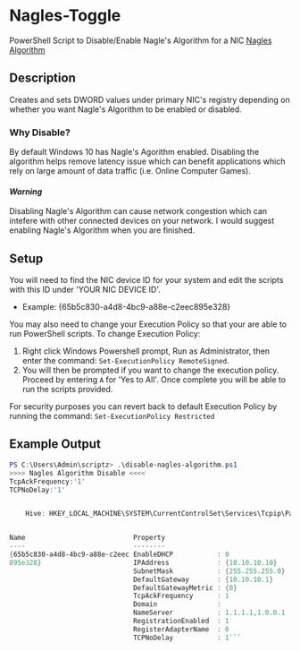 # Nagles-Toggle
PowerShell Script to Disable/Enable Nagle's Algorithm for a NIC
[Nagles Algorithm](https://en.wikipedia.org/wiki/Nagle%27s_algorithm)

## Description
Creates and sets DWORD values under primary NIC's registry depending on whether you want Nagle's Algorithm to be enabled or disabled.

### Why Disable?
By default Windows 10 has Nagle's Agorithm enabled. Disabling the algorithm helps remove latency issue which can benefit applications which rely on large amount of data traffic (i.e. Online Computer Games).

#### *Warning*
Disabling Nagle's Algorithm can cause network congestion which can intefere with other connected devices on your network. I would suggest enabling Nagle's Algorithm when you are finished.

## Setup
You will need to find the NIC device ID for your system and edit the scripts with this ID under 'YOUR NIC DEVICE ID'.
  * Example: {65b5c830-a4d8-4bc9-a88e-c2eec895e328}
  
You may also need to change your Execution Policy so that your are able to run PowerShell scripts. To change Execution Policy:
  1. Right click Windows Powershell prompt, Run as Administrator, then enter the command: `Set-ExecutionPolicy RemoteSigned`.
  2. You will then be prompted if you want to change the execution policy. Proceed by entering `A` for 'Yes to All'. Once complete you will be able to run the scripts provided.

For security purposes you can revert back to default Execution Policy by running the command: `Set-ExecutionPolicy Restricted`

## Example Output
``` PowerShell
PS C:\Users\Admin\scriptz> .\disable-nagles-algorithm.ps1
>>>> Nagles Algorithm Disable <<<<
TcpAckFrequency:'1'
TCPNoDelay:'1'


    Hive: HKEY_LOCAL_MACHINE\SYSTEM\CurrentControlSet\Services\Tcpip\Parameters\Interfaces


Name                           Property
----                           --------
{65b5c830-a4d8-4bc9-a88e-c2eec EnableDHCP           : 0
895e328}                       IPAddress            : {10.10.10.10}
                               SubnetMask           : {255.255.255.0}
                               DefaultGateway       : {10.10.10.1}
                               DefaultGatewayMetric : {0}
                               TcpAckFrequency      : 1
                               Domain               :
                               NameServer           : 1.1.1.1,1.0.0.1
                               RegistrationEnabled  : 1
                               RegisterAdapterName  : 0
                               TCPNoDelay           : 1```

